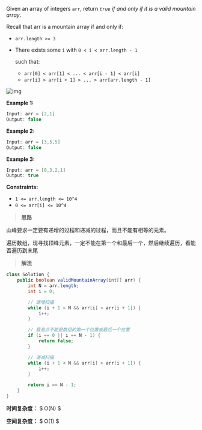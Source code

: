 

Given an array of integers `arr`, return *`true` if and only if it is a valid mountain array*.

Recall that arr is a mountain array if and only if:

- `arr.length >= 3`

- There exists some `i` with `0 < i < arr.length - 1`

  such that:

  - `arr[0] < arr[1] < ... < arr[i - 1] < arr[i]`
  - `arr[i] > arr[i + 1] > ... > arr[arr.length - 1]`

![img](https://assets.leetcode.com/uploads/2019/10/20/hint_valid_mountain_array.png)

 

**Example 1:**

```java
Input: arr = [2,1]
Output: false
```

**Example 2:**

```java
Input: arr = [3,5,5]
Output: false
```

**Example 3:**

```java
Input: arr = [0,3,2,1]
Output: true
```

 

**Constraints:**

- `1 <= arr.length <= 10^4`
- `0 <= arr[i] <= 10^4`



> **思路**

山峰要求一定要有递增的过程和递减的过程，而且不能有相等的元素。

遍历数组，现寻找顶峰元素，一定不能在第一个和最后一个，然后继续遍历，看能否遍历到末尾



> **解法**

```java
class Solution {
    public boolean validMountainArray(int[] arr) {
        int N = arr.length;
        int i = 0;

        // 递增扫描
        while (i + 1 < N && arr[i] < arr[i + 1]) {
            i++;
        }

        // 最高点不能是数组的第一个位置或最后一个位置
        if (i == 0 || i == N - 1) {
            return false;
        }

        // 递减扫描
        while (i + 1 < N && arr[i] > arr[i + 1]) {
            i++;
        }

        return i == N - 1;
    }
}
```

**时间复杂度：** $ O(N) $

**空间复杂度：** $ O(1) $